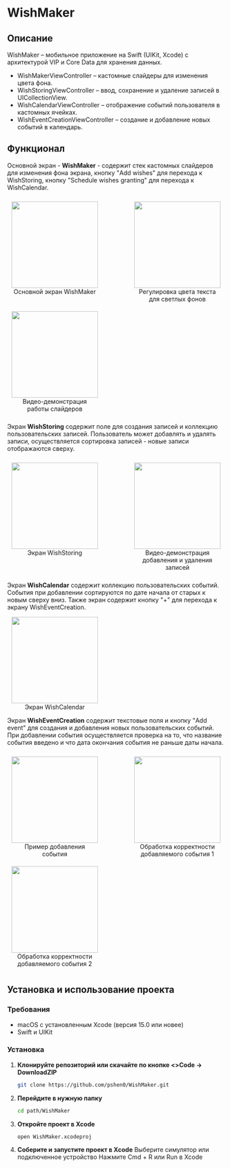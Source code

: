 WishMaker
=
Описание
-

WishMaker – мобильное приложение на Swift (UIKit, Xcode) с архитектурой VIP и Core Data для хранения данных.

* WishMakerViewController – кастомные слайдеры для изменения цвета фона.
* WishStoringViewController – ввод, сохранение и удаление записей в UICollectionView.
* WishCalendarViewController – отображение событий пользователя в кастомных ячейках.
* WishEventCreationViewController – создание и добавление новых событий в календарь.

Функционал
-
Основной экран - **WishMaker** - содержит стек кастомных слайдеров для изменения фона экрана, кнопку "Add wishes"
для перехода к WishStoring, кнопку "Schedule wishes granting" для перехода к WishCalendar.

<div style="display: flex; justify-content: space-between; flex-wrap: wrap;">
  <figure style="text-align: center; width: 200px; margin: 10px;">
    <img src="WishMaker/Resources/AppDiscriptionImages/Sliders1.PNG" width="200">
    <figcaption style="word-wrap: break-word; text-align: center;">Основной экран WishMaker</figcaption>
  </figure>
  <figure style="text-align: center; width: 200px; margin: 10px;">
    <img src="WishMaker/Resources/AppDiscriptionImages/Sliders2.PNG" width="200">
    <figcaption style="word-wrap: break-word; text-align: center;">Регулировка цвета текста для светлых фонов</figcaption>
  </figure>
  <figure style="text-align: center; width: 200px; margin: 10px;">
    <img src="WishMaker/Resources/AppDiscriptionImages/Sliders3.gif" width="200">
    <figcaption style="word-wrap: break-word; text-align: center;">Видео-демонстрация работы слайдеров</figcaption>
  </figure>
</div>

Экран **WishStoring** содержит поле для создания записей и коллекцию пользовательских записей.
Пользователь может добавлять и удалять записи, осуществляется сортировка записей - новые записи отображаются сверху.

<div style="display: flex; justify-content: space-between; flex-wrap: wrap;">
  <figure style="text-align: center; width: 200px; margin: 10px;">
    <img src="WishMaker/Resources/AppDiscriptionImages/Wish1.PNG" width="200">
    <figcaption style="word-wrap: break-word; text-align: center;">Экран WishStoring</figcaption>
  </figure>
  <figure style="text-align: center; width: 200px; margin: 10px;">
    <img src="WishMaker/Resources/AppDiscriptionImages/Wish2.gif" width="200">
    <figcaption style="word-wrap: break-word; text-align: center;">Видео-демонстрация добавления и удаления записей</figcaption>
  </figure>
</div>

Экран **WishCalendar** содержит коллекцию пользовательских событий. События при добавлении сортируются по дате начала от 
старых к новым сверху вниз. Также экран содержит кнопку "+" для перехода к экрану WishEventCreation.

<figure style="text-align: center; width: 200px; margin: 10px;">
  <img src="WishMaker/Resources/AppDiscriptionImages/Event4.PNG" width="200">
  <figcaption style="word-wrap: break-word; text-align: center;">Экран WishCalendar</figcaption>
</figure>

Экран **WishEventCreation** содержит текстовые поля и кнопку "Add event" для создания и добавления новых
пользовательских событий. При добавлении события осуществляется проверка на то, что название события введено и что 
дата окончания события не раньше даты начала. 

<div style="display: flex; justify-content: space-between; flex-wrap: wrap;">
  <figure style="text-align: center; width: 200px; margin: 10px;">
    <img src="WishMaker/Resources/AppDiscriptionImages/Event1.PNG" width="200">
    <figcaption style="word-wrap: break-word; text-align: center;">Пример добавления события</figcaption>
  </figure>
  <figure style="text-align: center; width: 200px; margin: 10px;">
    <img src="WishMaker/Resources/AppDiscriptionImages/Event2.PNG" width="200">
    <figcaption style="word-wrap: break-word; text-align: center;">Обработка корректности добавляемого события 1</figcaption>
  </figure>
  <figure style="text-align: center; width: 200px; margin: 10px;">
    <img src="WishMaker/Resources/AppDiscriptionImages/Event3.PNG" width="200">
    <figcaption style="word-wrap: break-word; text-align: center;">Обработка корректности добавляемого события 2</figcaption>
  </figure>
</div>

Установка и использование проекта
-
### Требования
- macOS с установленным Xcode (версия 15.0 или новее)
- Swift и UIKit

### Установка
1. **Клонируйте репозиторий или скачайте по кнопке <>Code → DownloadZIP**  
   ```sh
   git clone https://github.com/pshen0/WishMaker.git
    ```
2. **Перейдите в нужную папку**
    ```sh
    cd path/WishMaker
    ```
3. **Откройте проект в Xcode**
    ```sh
    open WishMaker.xcodeproj
    ```
4. **Соберите и запустите проект в Xcode**
    Выберите симулятор или подключенное устройство
    Нажмите Cmd + R или Run в Xcode
